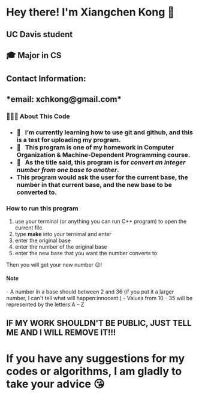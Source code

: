 # Hey there! I'm Xiangchen Kong 👋
<h2> UC Davis student </h2>
<h2> 🎓 Major in CS
<h2> Contact Information: <h2>
*email: xchkong@gmail.com*
<h3> 👨🏻‍💻 About This Code <h3>


- 🔭 &nbsp; I’m currently learning how to use git and github, and this is a test for uploading my program.
- 🤔 &nbsp; This program is one of my homework in Computer Organization & Machine-Dependent Programming course.
- 💼 &nbsp; As the title said, this program is for *convert an integer number from one base to another*. 
- This program would ask the user for the current base, the number in that current base, and the new base to be converted to.

<h3> How to run this program </h3>

1. use your terminal (or anything you can run C++ program) to open the current file.
2. type **make** into your ternimal and enter
3. enter the original base
4. enter the number of the original base
5. enter the new base that you want the number converts to

Then you will get your new number :wink:!

<h4> Note </h4>
- A number in a base should between 2 and 36 (if you put it a larger number, I can't tell what will happen:innocent:)
- Values from 10 - 35 will be represented by the letters A – Z

## IF MY WORK SHOULDN'T BE PUBLIC, JUST TELL ME AND I WILL REMOVE IT!!!
# If you have any suggestions for my codes or algorithms, I am gladly to take your advice :kissing_heart:
